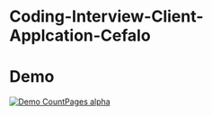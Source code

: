 # Coding-Interview-Client-Applcation-Cefalo

# Demo 
[![Demo CountPages alpha](https://i.ibb.co/jTFwQF9/Coding-Interview-app-demo-Nodejs-Reactjs.gif)](https://drive.google.com/file/d/1XXRSX7zCXsuz_dHYV-YNKr5kKBYTOz47/view?usp=sharing)
